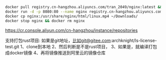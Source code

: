 
```bash
docker pull registry.cn-hangzhou.aliyuncs.com/tran_2049/nginx:latest && \
docker run -d -p 8080:80 --name nginx registry.cn-hangzhou.aliyuncs.com/tran_2049/nginx:latest && \
docker cp nginx:/usr/share/nginx/html/linux.mp4 ~/Downloads/
docker stop nginx && docker rm nginx
```

https://cr.console.aliyun.com/cn-hangzhou/instance/repositories

支持打包rust项目:
如果是git地址，比如git@gitee.com:archknight/ls-license-test.git
1、clone到本地
2、然后判断是不是rust项目，
3、如果是，就编译打包成docker镜像
4、再将镜像推送到阿里云的镜像仓库
